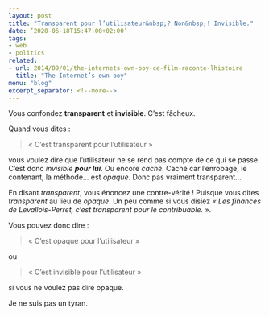 ```yaml
---
layout: post
title: "Transparent pour l’utilisateur&nbsp;? Non&nbsp;! Invisible."
date: ’2020-06-18T15:47:00+02:00’
tags:
- web
- politics
related:
- url: 2014/09/01/the-internets-own-boy-ce-film-raconte-lhistoire
  title: "The Internet’s own boy"
menu: "blog"
excerpt_separator: <!--more-->
---
```

Vous confondez **transparent** et **invisible**. C’est fâcheux.

Quand vous dites&nbsp;:

>«&nbsp;C’est transparent pour l’utilisateur&nbsp;»

vous voulez dire que l’utilisateur ne se rend pas compte de ce qui se passe. C’est donc *invisible* ***pour lui***. Ou encore *caché*. Caché car l’enrobage, le contenant, la méthode… est *opaque*. Donc pas vraiment transparent…

En disant *transparent*, vous énoncez une contre-vérité&nbsp;! Puisque vous dites *transparent* au lieu de *opaque*. Un peu comme si vous disiez *«&nbsp;Les finances de Levallois-Perret, c’est transparent pour le contribuable.&nbsp;»*.
<!--more-->
Vous pouvez donc dire&nbsp;:

>«&nbsp;C’est opaque pour l’utilisateur&nbsp;»

ou

>«&nbsp;C’est invisible pour l’utilisateur&nbsp;»

si vous ne voulez pas dire opaque.

Je ne suis pas un tyran.
